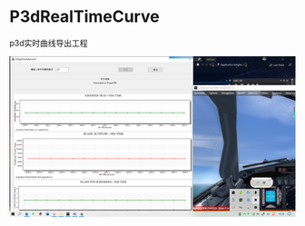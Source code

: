 # P3dRealTimeCurve
p3d实时曲线导出工程

![p3d实时曲线导出效果](https://github.com/Sayori-h/P3dRealTimeCurve/blob/main/curve.png)
